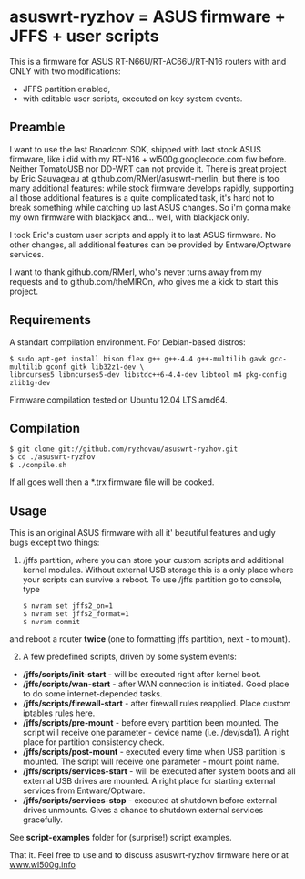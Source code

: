 asuswrt-ryzhov = ASUS firmware + JFFS + user scripts
==================================

This is a firmware for ASUS RT-N66U/RT-AC66U/RT-N16 routers with and ONLY with two modifications:

 * JFFS partition enabled,
 * with editable user scripts, executed on key system events.


Preamble
-----------------------

I want to use the last Broadcom SDK, shipped with last stock ASUS firmware, like i did with my RT-N16 + wl500g.googlecode.com f\w before. Neither TomatoUSB nor DD-WRT can not provide it. There is great project by Eric Sauvageau at github.com/RMerl/asuswrt-merlin, but there is too many additional features: while stock firmware develops rapidly, supporting all those additional features is a quite complicated task, it's hard not to break something while catching up last ASUS changes. So i'm gonna make my own firmware with blackjack and... well, with blackjack only.

I took Eric's custom user scripts and apply it to last ASUS firmware. No other changes, all additional features can be provided by Entware/Optware services.

I want to thank github.com/RMerl, who's never turns away from my requests and to github.com/theMIROn, who gives me a kick to start this project.


Requirements
-----------------------

A standart compilation environment. For Debian-based distros:

    $ sudo apt-get install bison flex g++ g++-4.4 g++-multilib gawk gcc-multilib gconf gitk lib32z1-dev \
    libncurses5 libncurses5-dev libstdc++6-4.4-dev libtool m4 pkg-config zlib1g-dev

Firmware compilation tested on Ubuntu 12.04 LTS amd64.


Compilation
-----------------------

    $ git clone git://github.com/ryzhovau/asuswrt-ryzhov.git
    $ cd ./asuswrt-ryzhov
    $ ./compile.sh

If all goes well then a *.trx firmware file will be cooked.


Usage
-----------------------

This is an original ASUS firmware with all it' beautiful features and ugly bugs except two things:

 1. /jffs partition, where you can store your custom scripts and additional kernel modules. Without external USB storage this is a only place where your scripts can survive a reboot. To use /jffs partition go to console, type

        $ nvram set jffs2_on=1
        $ nvram set jffs2_format=1
        $ nvram commit

and reboot a router __twice__ (one to formatting jffs partition, next - to mount). 

 2. A few predefined scripts, driven by some
system events:

 * __/jffs/scripts/init-start__ - will be executed right after kernel boot.
 * __/jffs/scripts/wan-start__ - after WAN connection is initiated. Good place to do some internet-depended tasks.
 * __/jffs/scripts/firewall-start__ - after firewall rules reapplied. Place custom iptables rules here.
 * __/jffs/scripts/pre-mount__ - before every partition been mounted. The script will receive one parameter - device name (i.e. /dev/sda1). A right place for partition consistency check.
 * __/jffs/scripts/post-mount__ - executed every time when USB partition is mounted. The script will receive one parameter - mount point name.
 * __/jffs/scripts/services-start__ - will be executed after system boots and all external USB drives are mounted. A right place for starting external services from Entware/Optware.
 * __/jffs/scripts/services-stop__ - executed at shutdown before external drives unmounts. Gives a chance to shutdown external services gracefully.


See __script-examples__ folder for (surprise!) script examples.


That it. Feel free to use and to discuss asuswrt-ryzhov firmware here or at www.wl500g.info
